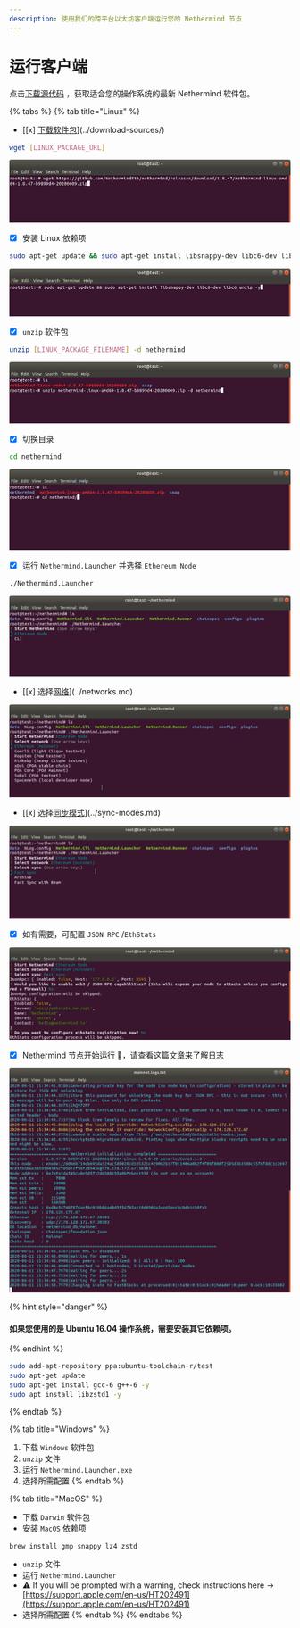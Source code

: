 ```yaml
---
description: 使用我们的跨平台以太坊客户端运行您的 Nethermind 节点
---
```


# 运行客户端

点击[下载源代码](../download-sources/) ，获取适合您的操作系统的最新 Nethermind 软件包。

{% tabs %}
{% tab title="Linux" %}
* [[x] [下载软件包](https://docs.nethermind.io/nethermind/ethereum-client/download-sources)](../download-sources/)

```bash
wget [LINUX_PACKAGE_URL]
```

![使用 wget 工具下载软件包](../../.gitbook/assets/image%20%282%29.png)

* [x] 安装 Linux 依赖项

```bash
sudo apt-get update && sudo apt-get install libsnappy-dev libc6-dev libc6 unzip -y
```

![安装 Linux 依赖项](../../.gitbook/assets/image%20%2816%29.png)

* [x] `unzip` 软件包

```bash
unzip [LINUX_PACKAGE_FILENAME] -d nethermind
```

![解压软件包](../../.gitbook/assets/image%20%287%29.png)

* [x] 切换目录

```bash
cd nethermind
```

![Switch directory](../../.gitbook/assets/image%20%288%29%20%281%29%20%281%29%20%281%29%20%281%29.png)

* [x] 运行 `Nethermind.Launcher` 并选择 `Ethereum Node`

```bash
./Nethermind.Launcher
```

![运行 Nethermind.Launcher](../../.gitbook/assets/image%20%2819%29.png)

* [[x] 选择[网络](https://docs.nethermind.io/nethermind/ethereum-client/networks)](../networks.md)

![选择网络](../../.gitbook/assets/image%20%2814%29.png)

* [[x] 选择[同步模式](https://docs.nethermind.io/nethermind/ethereum-client/sync-modes)](../sync-modes.md)

![选择同步模式](../../.gitbook/assets/image%20%285%29.png)

* [x] 如有需要，可配置 `JSON RPC` /`EthStats`

![JSON RPC / EthStats 配置](../../.gitbook/assets/image%20%2813%29.png)

* [x] Nethermind 节点开始运行 🎉，请查看这篇文章来了解[日志](../../#explaining-nethermind-logs)

![Nethermind client running Ethereum Mainnet](../../.gitbook/assets/image%20%2818%29%20%281%29%20%281%29%20%281%29%20%281%29%20%281%29%20%281%29%20%281%29.png)

{% hint style="danger" %}
#### 如果您使用的是 Ubuntu 16.04 操作系统，需要安装其它依赖项。
{% endhint %}

```bash
sudo add-apt-repository ppa:ubuntu-toolchain-r/test
sudo apt-get update
sudo apt-get install gcc-6 g++-6 -y
sudo apt install libzstd1 -y
```
{% endtab %}

{% tab title="Windows" %}
1. 下载 `Windows` 软件包
2. `unzip` 文件
3. 运行 `Nethermind.Launcher.exe`
4. 选择所需配置
{% endtab %}

{% tab title="MacOS" %}
* 下载 `Darwin` 软件包
* 安装 `MacOS` 依赖项

```text
brew install gmp snappy lz4 zstd
```

* `unzip` 文件
* 运行 `Nethermind.Launcher`
* ⚠ If you will be prompted with a warning, check instructions here -&gt; [https://support.apple.com/en-us/HT202491](https://support.apple.com/en-us/HT202491)
* 选择所需配置
{% endtab %}
{% endtabs %}










